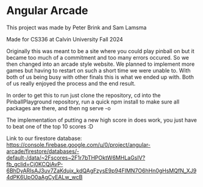 # Angular Arcade

This project was made by Peter Brink and Sam Lamsma

Made for CS336 at Calvin University Fall 2024

Originally this was meant to be a site where you could play pinball on but it became too much of a commitment and too many errors occured.
So we then changed into an arcade style website. We planned to implement more games but having to restart on such a short time we were unable to.
With both of us being busy with other finals this is what we ended up with. Both of us really enjoyed the process and the end result.


In order to get this to run just clone the repository, cd into the PinballPlayground repository,
run a quick npm install to make sure all packages are there, and then ng serve -o

The implementation of putting a new high score in does work, you just have to beat one of the top 10 scores :D


Link to our firestore database: https://console.firebase.google.com/u/0/project/angular-arcade/firestore/databases/-default-/data/~2Fscores~2F1r7bTHPOktW6MHLaGsIV?fb_gclid=Cj0KCQiAvP-6BhDyARIsAJ3uv7ZaKdujx_kdQAgFzysE9p94FIMN7O6hHn0gHsMQfN_XJ94dPK6UpO0aAgCyEALw_wcB